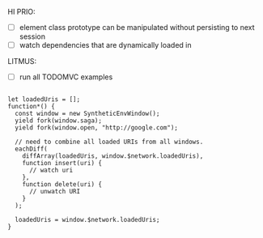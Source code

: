 HI PRIO:

- [ ] element class prototype can be manipulated without persisting to next session
- [ ] watch dependencies that are dynamically loaded in

LITMUS:

- [ ] run all TODOMVC examples



```javascirpt

let loadedUris = [];
function*() {
  const window = new SyntheticEnvWindow();
  yield fork(window.saga);
  yield fork(window.open, "http://google.com");

  // need to combine all loaded URIs from all windows.
  eachDiff(
    diffArray(loadedUris, window.$network.loadedUris),
    function insert(uri) {
      // watch uri
    },
    function delete(uri) {
      // unwatch URI
    }
  );

  loadedUris = window.$network.loadedUris;
}
```